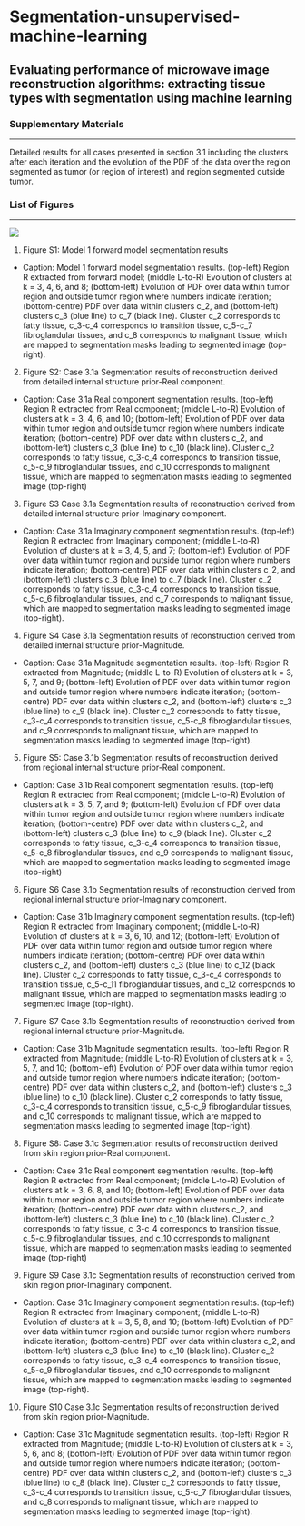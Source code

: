 # Segmentation-unsupervised-machine-learning
## Evaluating performance of microwave image reconstruction algorithms: extracting tissue types with segmentation using machine learning
### Supplementary Materials

***

Detailed results for all cases presented in section 3.1 including the clusters after each iteration and the evolution of the PDF of the data over the region segmented as tumor (or region of interest) and region segmented outside tumor.

### List of Figures

***

![](https://github.com/djkurran/MWSegEval/blob/main/figures/figureReadMe_1.png)
1. Figure S1: Model 1 forward model segmentation results
* Caption: Model 1 forward model segmentation results. (top-left) Region R extracted from forward model; (middle L-to-R) Evolution of clusters at k = 3, 4, 6, and 8; (bottom-left) Evolution of PDF over data within tumor region and outside tumor region where numbers indicate iteration; (bottom-centre) PDF over data within clusters c_2, and (bottom-left) clusters c_3 (blue line) to c_7 (black line). Cluster c_2 corresponds to fatty tissue, c_3-c_4 corresponds to transition tissue, c_5-c_7 fibroglandular tissues, and c_8 corresponds to malignant tissue, which are mapped to segmentation masks leading to segmented image (top-right).
2. Figure S2: Case 3.1a Segmentation results of reconstruction derived from detailed internal structure prior-Real component.
* Caption: Case 3.1a Real component segmentation results. (top-left) Region R extracted from Real component; (middle L-to-R) Evolution of clusters at k = 3, 4, 6, and 10; (bottom-left) Evolution of PDF over data within tumor region and outside tumor region where numbers indicate iteration; (bottom-centre) PDF over data within clusters c_2, and (bottom-left) clusters c_3 (blue line) to c_10 (black line). Cluster c_2 corresponds to fatty tissue, c_3-c_4 corresponds to transition tissue, c_5-c_9 fibroglandular tissues, and c_10 corresponds to malignant tissue, which are mapped to segmentation masks leading to segmented image (top-right)
3. Figure S3 Case 3.1a Segmentation results of reconstruction derived from detailed internal structure prior-Imaginary component.
* Caption: Case 3.1a Imaginary component segmentation results. (top-left) Region R extracted from Imaginary component; (middle L-to-R) Evolution of clusters at k = 3, 4, 5, and 7; (bottom-left) Evolution of PDF over data within tumor region and outside tumor region where numbers indicate iteration; (bottom-centre) PDF over data within clusters c_2, and (bottom-left) clusters c_3 (blue line) to c_7 (black line). Cluster c_2 corresponds to fatty tissue, c_3-c_4 corresponds to transition tissue, c_5-c_6 fibroglandular tissues, and c_7 corresponds to malignant tissue, which are mapped to segmentation masks leading to segmented image (top-right).
4. Figure S4 Case 3.1a Segmentation results of reconstruction derived from detailed internal structure prior-Magnitude.
* Caption: Case 3.1a Magnitude segmentation results. (top-left) Region R extracted from Magnitude; (middle L-to-R) Evolution of clusters at k = 3, 5, 7, and 9; (bottom-left) Evolution of PDF over data within tumor region and outside tumor region where numbers indicate iteration; (bottom-centre) PDF over data within clusters c_2, and (bottom-left) clusters c_3 (blue line) to c_9 (black line). Cluster c_2 corresponds to fatty tissue, c_3-c_4 corresponds to transition tissue, c_5-c_8 fibroglandular tissues, and c_9 corresponds to malignant tissue, which are mapped to segmentation masks leading to segmented image (top-right).
5. Figure S5: Case 3.1b Segmentation results of reconstruction derived from regional internal structure prior-Real component.
* Caption: Case 3.1b Real component segmentation results. (top-left) Region R extracted from Real component; (middle L-to-R) Evolution of clusters at k = 3, 5, 7, and 9; (bottom-left) Evolution of PDF over data within tumor region and outside tumor region where numbers indicate iteration; (bottom-centre) PDF over data within clusters c_2, and (bottom-left) clusters c_3 (blue line) to c_9 (black line). Cluster c_2 corresponds to fatty tissue, c_3-c_4 corresponds to transition tissue, c_5-c_8 fibroglandular tissues, and c_9 corresponds to malignant tissue, which are mapped to segmentation masks leading to segmented image (top-right)
6. Figure S6 Case 3.1b Segmentation results of reconstruction derived from regional internal structure prior-Imaginary component.
* Caption: Case 3.1b Imaginary component segmentation results. (top-left) Region R extracted from Imaginary component; (middle L-to-R) Evolution of clusters at k = 3, 6, 10, and 12; (bottom-left) Evolution of PDF over data within tumor region and outside tumor region where numbers indicate iteration; (bottom-centre) PDF over data within clusters c_2, and (bottom-left) clusters c_3 (blue line) to c_12 (black line). Cluster c_2 corresponds to fatty tissue, c_3-c_4 corresponds to transition tissue, c_5-c_11 fibroglandular tissues, and c_12 corresponds to malignant tissue, which are mapped to segmentation masks leading to segmented image (top-right).
7. Figure S7 Case 3.1b Segmentation results of reconstruction derived from regional internal structure prior-Magnitude.
* Caption: Case 3.1b Magnitude segmentation results. (top-left) Region R extracted from Magnitude; (middle L-to-R) Evolution of clusters at k = 3, 5, 7, and 10; (bottom-left) Evolution of PDF over data within tumor region and outside tumor region where numbers indicate iteration; (bottom-centre) PDF over data within clusters c_2, and (bottom-left) clusters c_3 (blue line) to c_10 (black line). Cluster c_2 corresponds to fatty tissue, c_3-c_4 corresponds to transition tissue, c_5-c_9 fibroglandular tissues, and c_10 corresponds to malignant tissue, which are mapped to segmentation masks leading to segmented image (top-right).
8. Figure S8: Case 3.1c Segmentation results of reconstruction derived from skin region prior-Real component.
* Caption: Case 3.1c Real component segmentation results. (top-left) Region R extracted from Real component; (middle L-to-R) Evolution of clusters at k = 3, 6, 8, and 10; (bottom-left) Evolution of PDF over data within tumor region and outside tumor region where numbers indicate iteration; (bottom-centre) PDF over data within clusters c_2, and (bottom-left) clusters c_3 (blue line) to c_10 (black line). Cluster c_2 corresponds to fatty tissue, c_3-c_4 corresponds to transition tissue, c_5-c_9 fibroglandular tissues, and c_10 corresponds to malignant tissue, which are mapped to segmentation masks leading to segmented image (top-right)
9. Figure S9 Case 3.1c Segmentation results of reconstruction derived from skin region prior-Imaginary component.
* Caption: Case 3.1c Imaginary component segmentation results. (top-left) Region R extracted from Imaginary component; (middle L-to-R) Evolution of clusters at k = 3, 5, 8, and 10; (bottom-left) Evolution of PDF over data within tumor region and outside tumor region where numbers indicate iteration; (bottom-centre) PDF over data within clusters c_2, and (bottom-left) clusters c_3 (blue line) to c_10 (black line). Cluster c_2 corresponds to fatty tissue, c_3-c_4 corresponds to transition tissue, c_5-c_9 fibroglandular tissues, and c_10 corresponds to malignant tissue, which are mapped to segmentation masks leading to segmented image (top-right).
10. Figure S10 Case 3.1c Segmentation results of reconstruction derived from skin region prior-Magnitude.
* Caption: Case 3.1c Magnitude segmentation results. (top-left) Region R extracted from Magnitude; (middle L-to-R) Evolution of clusters at k = 3, 5, 6, and 8; (bottom-left) Evolution of PDF over data within tumor region and outside tumor region where numbers indicate iteration; (bottom-centre) PDF over data within clusters c_2, and (bottom-left) clusters c_3 (blue line) to c_8 (black line). Cluster c_2 corresponds to fatty tissue, c_3-c_4 corresponds to transition tissue, c_5-c_7 fibroglandular tissues, and c_8 corresponds to malignant tissue, which are mapped to segmentation masks leading to segmented image (top-right).
